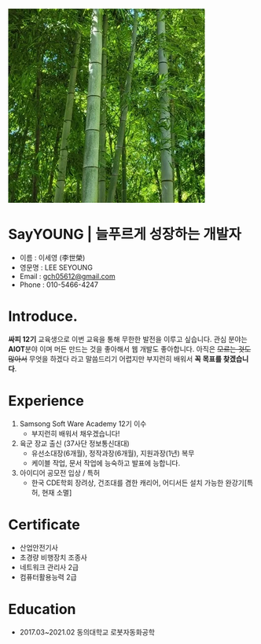 ![이미지](image/tree.png)
# SayYOUNG | 늘푸르게 성장하는 개발자
  - 이름 : 이세영 (李世榮)
  - 영문명 : LEE SEYOUNG
  - Email : gch05612@gmail.com
  - Phone : 010-5466-4247
# Introduce.
**싸피 12기** 교육생으로 이번 교육을 통해 무한한 발전을 이루고 싶습니다. 관심 분야는 **AIOT**분야 이며 머든 만드는 것을 좋아해서 웹 개발도 좋아합니다. 아직은 ~~모르는 것도 많아서~~ 무엇을 하겠다 라고 말씀드리기 어렵지만 부지런히 배워서 **꼭 목표를 찾겠습니다**.

# Experience
  1. Samsong Soft Ware Academy 12기 이수
      - 부지런히 배워서 채우겠습니다!
  2. 육군 장교 출신 (37사단 정보통신대대)
      - 유선소대장(6개월), 정작과장(6개월), 지원과장(1년) 복무
      - 케이블 작업, 문서 작업에 능숙하고 발표에 능합니다.
  3. 아이디어 공모전 입상 / 특허
      - 한국 CDE학회 장려상, 건조대를 겸한 캐리어, 어디서든 설치 가능한 완강기[특허, 현재 소멸]

# Certificate
  - 산업안전기사
  - 초경량 비행장치 조종사
  - 네트워크 관리사 2급
  - 컴퓨터활용능력 2급

# Education
  - 2017.03~2021.02 동의대학교 로봇자동화공학